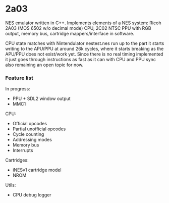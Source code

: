 # 2a03

NES emulator written in C++. Implements elements of a NES system: Ricoh 2A03 (MOS 6502 w/o decimal mode) CPU, 2C02 NTSC PPU with RGB output, memory bus, cartridge mappers/interface in software. 

CPU state matches with Nintendulator nestest.nes run up to the part it starts writing to the APU/PPU at around 26k cycles, where it starts breaking as the APU/PPU does not exist/work yet. Since there is no real timing implemented it just goes through instructions as fast as it can with CPU and PPU sync also remaining an open topic for now.

### Feature list

In progress:
- PPU + SDL2 window output
- MMC1

CPU:
- Official opcodes
- Partial unofficial opcodes
- Cycle counting
- Addressing modes
- Memory bus
- Interrupts

Cartridges:
- iNESv1 cartridge model
- NROM

Utils:
- CPU debug logger
